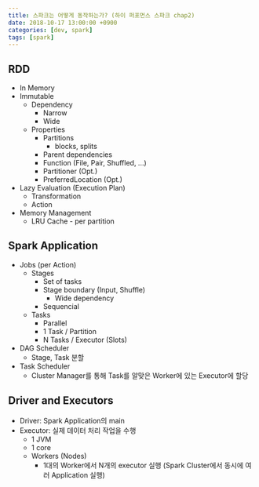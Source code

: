 ```yaml
---
title: 스파크는 어떻게 동작하는가? (하이 퍼포먼스 스파크 chap2)
date: 2018-10-17 13:00:00 +0900
categories: [dev, spark]
tags: [spark]
---
```


## RDD
- In Memory
- Immutable
  - Dependency
    - Narrow
    - Wide
  - Properties
    - Partitions
      - blocks, splits
    - Parent dependencies
    - Function (File, Pair, Shuffled, ...)
    - Partitioner (Opt.)
    - PreferredLocation (Opt.)
- Lazy Evaluation (Execution Plan)
  - Transformation
  - Action
- Memory Management
  - LRU Cache - per partition

## Spark Application
- Jobs (per Action)
  - Stages
    - Set of tasks
    - Stage boundary (Input, Shuffle)
      - Wide dependency
    - Sequencial
  - Tasks
    - Parallel
    - 1 Task / Partition
    - N Tasks / Executor (Slots)
- DAG Scheduler
  - Stage, Task 분할
- Task Scheduler
  - Cluster Manager를 통해 Task를 알맞은 Worker에 있는 Executor에 할당

## Driver and Executors
- Driver: Spark Application의 main
- Executor: 실제 데이터 처리 작업을 수행
  - 1 JVM
  - 1 core
  - Workers (Nodes)
    - 1대의 Worker에서 N개의 executor 실행 (Spark Cluster에서 동시에 여러 Application 실행)

